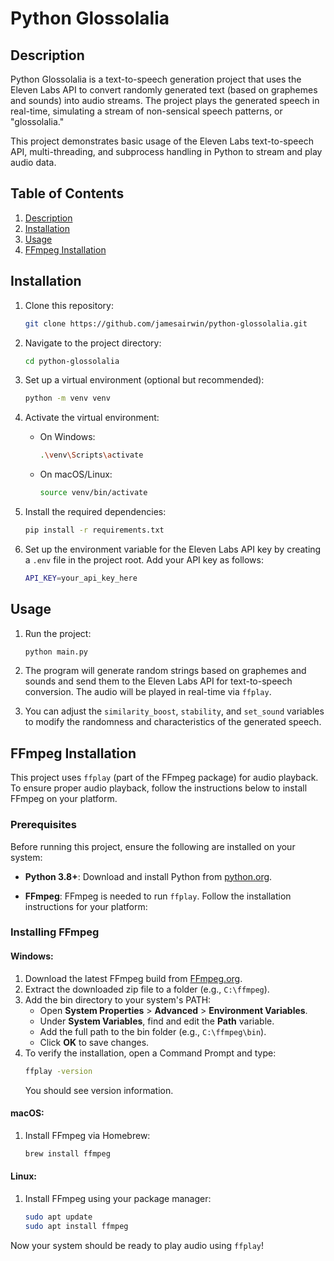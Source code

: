 # Python Glossolalia

## Description

Python Glossolalia is a text-to-speech generation project that uses the Eleven Labs API to convert randomly generated text (based on graphemes and sounds) into audio streams. The project plays the generated speech in real-time, simulating a stream of non-sensical speech patterns, or "glossolalia."

This project demonstrates basic usage of the Eleven Labs text-to-speech API, multi-threading, and subprocess handling in Python to stream and play audio data.

## Table of Contents
1. [Description](#description)
2. [Installation](#installation)
3. [Usage](#usage)
4. [FFmpeg Installation](#ffmpeg-installation)

## Installation

1. Clone this repository:
   ```bash
   git clone https://github.com/jamesairwin/python-glossolalia.git
   ```

2. Navigate to the project directory:
   ```bash
   cd python-glossolalia
   ```

3. Set up a virtual environment (optional but recommended):
   ```bash
   python -m venv venv
   ```

4. Activate the virtual environment:

   - On Windows:
     ```bash
     .\venv\Scripts\activate
     ```

   - On macOS/Linux:
     ```bash
     source venv/bin/activate
     ```

5. Install the required dependencies:
   ```bash
   pip install -r requirements.txt
   ```

6. Set up the environment variable for the Eleven Labs API key by creating a `.env` file in the project root. Add your API key as follows:
   ```bash
   API_KEY=your_api_key_here
   ```

## Usage

1. Run the project:
   ```bash
   python main.py
   ```

2. The program will generate random strings based on graphemes and sounds and send them to the Eleven Labs API for text-to-speech conversion. The audio will be played in real-time via `ffplay`.

3. You can adjust the `similarity_boost`, `stability`, and `set_sound` variables to modify the randomness and characteristics of the generated speech.

## FFmpeg Installation

This project uses `ffplay` (part of the FFmpeg package) for audio playback. To ensure proper audio playback, follow the instructions below to install FFmpeg on your platform.

### Prerequisites
Before running this project, ensure the following are installed on your system:

- **Python 3.8+**: Download and install Python from [python.org](https://www.python.org).

- **FFmpeg**: FFmpeg is needed to run `ffplay`. Follow the installation instructions for your platform:

### Installing FFmpeg

#### Windows:

1. Download the latest FFmpeg build from [FFmpeg.org](https://ffmpeg.org/download.html).
2. Extract the downloaded zip file to a folder (e.g., `C:\ffmpeg`).
3. Add the bin directory to your system's PATH:
   - Open **System Properties** > **Advanced** > **Environment Variables**.
   - Under **System Variables**, find and edit the **Path** variable.
   - Add the full path to the bin folder (e.g., `C:\ffmpeg\bin`).
   - Click **OK** to save changes.
4. To verify the installation, open a Command Prompt and type:
   ```bash
   ffplay -version
   ```
   You should see version information.

#### macOS:

1. Install FFmpeg via Homebrew:
   ```bash
   brew install ffmpeg
   ```

#### Linux:

1. Install FFmpeg using your package manager:
   ```bash
   sudo apt update
   sudo apt install ffmpeg
   ```

Now your system should be ready to play audio using `ffplay`!
